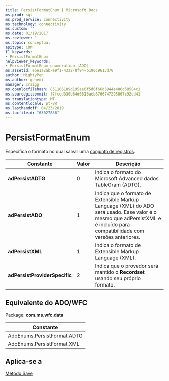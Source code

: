```yaml
---
title: PersistFormatEnum | Microsoft Docs
ms.prod: sql
ms.prod_service: connectivity
ms.technology: connectivity
ms.custom: ''
ms.date: 01/19/2017
ms.reviewer: ''
ms.topic: conceptual
apitype: COM
f1_keywords:
- PersistFormatEnum
helpviewer_keywords:
- PersistFormatEnum enumeration [ADO]
ms.assetid: ebe1a2ab-e9f1-43a2-8f94-b190c9613d70
author: MightyPen
ms.author: genemi
manager: craigg
ms.openlocfilehash: 851106109d195ae6f5d6f66d3944e486d58504c1
ms.sourcegitcommit: f7fced330b64d6616aeb8766747295807c92dd41
ms.translationtype: MT
ms.contentlocale: pt-BR
ms.lasthandoff: 04/23/2019
ms.locfileid: "63027836"
---
```

# <a name="persistformatenum"></a>PersistFormatEnum
Especifica o formato no qual salvar uma [conjunto de registros](../../../ado/reference/ado-api/recordset-object-ado.md).  
  
|Constante|Valor|Descrição|  
|--------------|-----------|-----------------|  
|**adPersistADTG**|0|Indica o formato do Microsoft Advanced dados TableGram (ADTG).|  
|**adPersistADO**|1|Indica que o formato de Extensible Markup Language (XML) do ADO será usado. Esse valor é o mesmo que adPersistXML e é incluído para compatibilidade com versões anteriores.|  
|**adPersistXML**|1|Indica o formato de Extensible Markup Language (XML).|  
|**adPersistProviderSpecific**|2|Indica que o provedor será mantido o **Recordset** usando seu próprio formato.|  
  
## <a name="adowfc-equivalent"></a>Equivalente do ADO/WFC  
 Package: **com.ms.wfc.data**  
  
|Constante|  
|--------------|  
|AdoEnums.PersistFormat.ADTG|  
|AdoEnums.PersistFormat.XML|  
  
## <a name="applies-to"></a>Aplica-se a  
 [Método Save](../../../ado/reference/ado-api/save-method.md)
